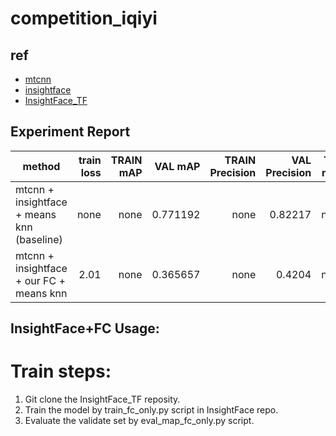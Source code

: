 # competition_iqiyi
## ref
- [mtcnn](https://github.com/pangyupo/mxnet_mtcnn_face_detection.git)
- [insightface](https://github.com/deepinsight/insightface)
- [InsightFace_TF](https://github.com/auroua/InsightFace_TF)

## Experiment Report


|  method   |   train loss | TRAIN mAP | VAL mAP | TRAIN Precision | VAL Precision | Test mAP | 
| --------  | -----------: |  ----:    | ------: | --------------: | ---------:    | -------: | 
| mtcnn + insightface + means knn (baseline) | none | none | 0.771192 | none | 0.82217 | none | 
| mtcnn + insightface + our FC + means knn | 2.01 | none | 0.365657 | none | 0.4204 | none| 

## InsightFace+FC Usage:
# Train steps:
1. Git clone the InsightFace_TF reposity.
2. Train the model by train_fc_only.py script in InsightFace repo.
3. Evaluate the validate set by eval_map_fc_only.py script.
